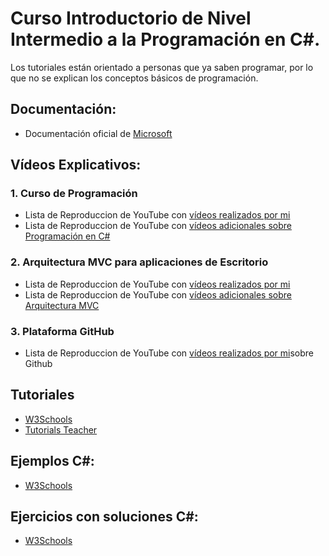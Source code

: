 # Curso Introductorio de Nivel Intermedio a la Programación en C#. 

Los tutoriales están orientado a personas que ya saben programar, por lo que no se explican los conceptos básicos de programación.

## Documentación:
- Documentación oficial de [Microsoft](https://docs.microsoft.com/es-es/dotnet/csharp/)

## Vídeos Explicativos:

###  1. Curso de Programación
- Lista de Reproduccion de YouTube con [vídeos realizados por mi](https://www.youtube.com/playlist?list=PLiMesnCG0J7wJrnBnrzT93drjbIg1QnMm) 
- Lista de Reproduccion de YouTube con [vídeos adicionales sobre Programación en C#](https://www.youtube.com/playlist?list=PLiMesnCG0J7ywQbvFS4gBKriwkdYPQddu) 

### 2. Arquitectura MVC para aplicaciones de Escritorio
- Lista de Reproduccion de YouTube con [vídeos realizados por mi](https://youtube.com/playlist?list=PLiMesnCG0J7wD9MVHf7GOfRbqdQso5zIN) 
- Lista de Reproduccion de YouTube con [vídeos adicionales sobre Arquitectura MVC](https://youtube.com/playlist?list=PLiMesnCG0J7zgZDd_BKe_vQxrn8iSWtIm) 

### 3. Plataforma GitHub
- Lista de Reproduccion de YouTube con [vídeos realizados por mi](https://youtube.com/playlist?list=PLiMesnCG0J7w7XBW65g9vIEXjcIBfd6_P)sobre Github


## Tutoriales
- [W3Schools](https://www.w3schools.com/cs/index.php)
- [Tutorials Teacher](https://www.tutorialsteacher.com/csharp)

## Ejemplos C#:
- [W3Schools](https://www.w3schools.com/cs/cs_examples.php)

## Ejercicios con soluciones C#:
- [W3Schools](https://www.w3schools.com/cs/exercise.php?filename=exercise_syntax1)
